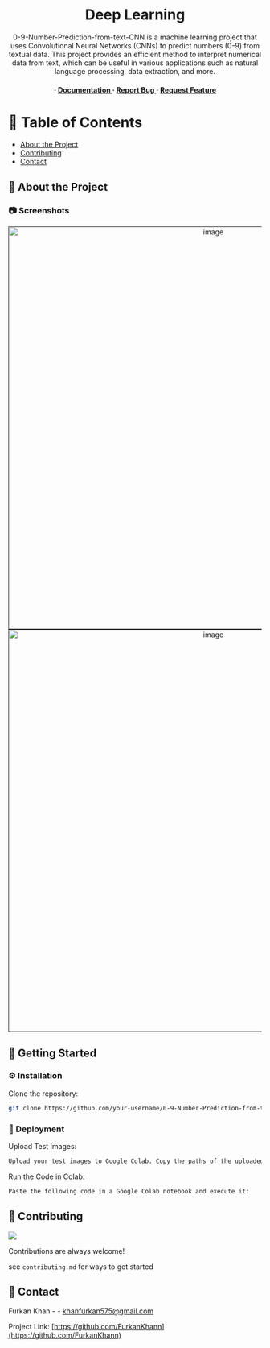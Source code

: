 <div align='center'>

<h1>Deep Learning</h1>
<p>0-9-Number-Prediction-from-text-CNN is a machine learning project that uses Convolutional Neural Networks (CNNs) to predict numbers (0-9) from textual data. This project provides an efficient method to interpret numerical data from text, which can be useful in various applications such as natural language processing, data extraction, and more.</p>

<h4> <span> · </span> <a href="https://github.com/FurkanKhann/0-9-Number-Prediction-from-text-CNN/blob/master/README.md"> Documentation </a> <span> · </span> <a href="https://github.com/FurkanKhann/0-9-Number-Prediction-from-text-CNN/issues"> Report Bug </a> <span> · </span> <a href="https://github.com/FurkanKhann/0-9-Number-Prediction-from-text-CNN/issues"> Request Feature </a> </h4>


</div>

# :notebook_with_decorative_cover: Table of Contents

- [About the Project](#star2-about-the-project)
- [Contributing](#wave-contributing)
- [Contact](#handshake-contact)


## :star2: About the Project

### :camera: Screenshots
<div align="center"> <a href=""><img src="https://i.postimg.cc/HsYPz3Wp/Screenshot-19.png" alt='image' width='800'/></a> </div>
<div align="center"> <a href=""><img src="https://i.postimg.cc/44m5B3jS/Screenshot-20.png" alt='image' width='800'/></a> </div>



## :toolbox: Getting Started

### :gear: Installation

Clone the repository:
```bash
git clone https://github.com/your-username/0-9-Number-Prediction-from-text-CNN.git cd 0-9-Number-Prediction-from-text-CNN
```


### :triangular_flag_on_post: Deployment

Upload Test Images:
```bash
Upload your test images to Google Colab. Copy the paths of the uploaded images and paste them into the list named testimg.
```
Run the Code in Colab:
```bash
Paste the following code in a Google Colab notebook and execute it:
```


## :wave: Contributing

<a href="https://github.com/FurkanKhann/graphs/contributors"> <img src="https://contrib.rocks/image?repo=Louis3797/awesome-readme-template" /> </a>

Contributions are always welcome!

see `contributing.md` for ways to get started

## :handshake: Contact

Furkan Khan - - khanfurkan575@gmail.com

Project Link: [https://github.com/FurkanKhann](https://github.com/FurkanKhann)

